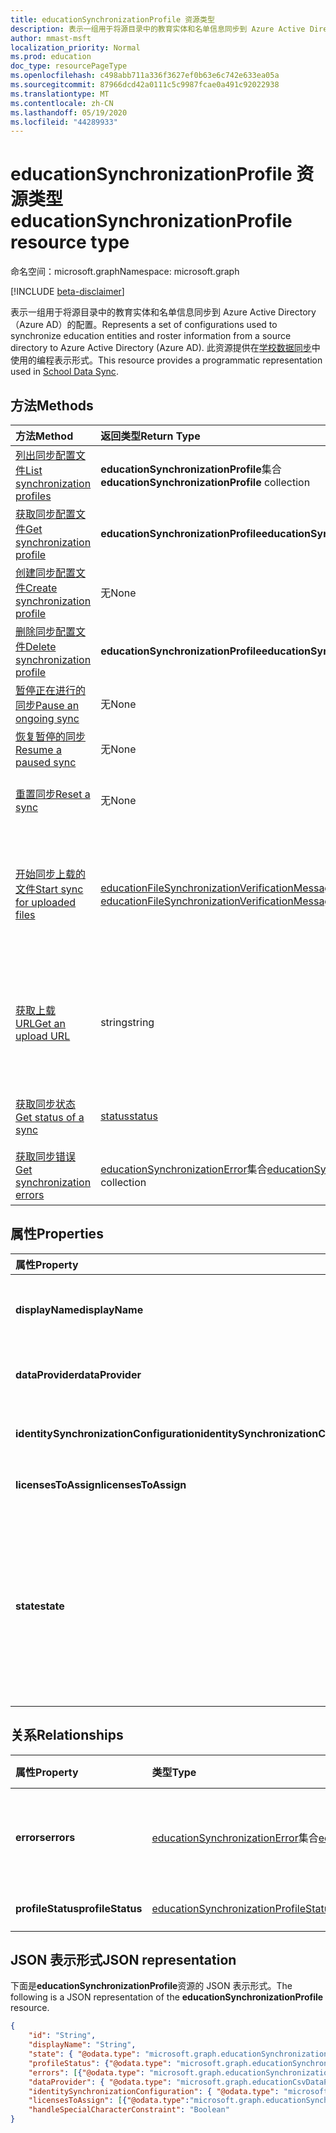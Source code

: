 ```yaml
---
title: educationSynchronizationProfile 资源类型
description: 表示一组用于将源目录中的教育实体和名单信息同步到 Azure Active Directory （Azure AD）的配置。 此资源提供在学校数据同步中使用的编程表示形式。
author: mmast-msft
localization_priority: Normal
ms.prod: education
doc_type: resourcePageType
ms.openlocfilehash: c498abb711a336f3627ef0b63e6c742e633ea05a
ms.sourcegitcommit: 87966dcd42a0111c5c9987fcae0a491c92022938
ms.translationtype: MT
ms.contentlocale: zh-CN
ms.lasthandoff: 05/19/2020
ms.locfileid: "44289933"
---
```

# <a name="educationsynchronizationprofile-resource-type"></a><span data-ttu-id="57aab-104">educationSynchronizationProfile 资源类型</span><span class="sxs-lookup"><span data-stu-id="57aab-104">educationSynchronizationProfile resource type</span></span>

<span data-ttu-id="57aab-105">命名空间：microsoft.graph</span><span class="sxs-lookup"><span data-stu-id="57aab-105">Namespace: microsoft.graph</span></span>

[!INCLUDE [beta-disclaimer](../../includes/beta-disclaimer.md)]

<span data-ttu-id="57aab-106">表示一组用于将源目录中的教育实体和名单信息同步到 Azure Active Directory （Azure AD）的配置。</span><span class="sxs-lookup"><span data-stu-id="57aab-106">Represents a set of configurations used to synchronize education entities and roster information from a source directory to Azure Active Directory (Azure AD).</span></span> <span data-ttu-id="57aab-107">此资源提供在[学校数据同步](https://sds.microsoft.com)中使用的编程表示形式。</span><span class="sxs-lookup"><span data-stu-id="57aab-107">This resource provides a programmatic representation used in [School Data Sync](https://sds.microsoft.com).</span></span>

## <a name="methods"></a><span data-ttu-id="57aab-108">方法</span><span class="sxs-lookup"><span data-stu-id="57aab-108">Methods</span></span>

| <span data-ttu-id="57aab-109">方法</span><span class="sxs-lookup"><span data-stu-id="57aab-109">Method</span></span> | <span data-ttu-id="57aab-110">返回类型</span><span class="sxs-lookup"><span data-stu-id="57aab-110">Return Type</span></span> | <span data-ttu-id="57aab-111">说明</span><span class="sxs-lookup"><span data-stu-id="57aab-111">Description</span></span> |
|:-|:-|:-|
| [<span data-ttu-id="57aab-112">列出同步配置文件</span><span class="sxs-lookup"><span data-stu-id="57aab-112">List synchronization profiles</span></span>](../api/educationsynchronizationprofile-list.md) | <span data-ttu-id="57aab-113">**educationSynchronizationProfile**集合</span><span class="sxs-lookup"><span data-stu-id="57aab-113">**educationSynchronizationProfile** collection</span></span> | <span data-ttu-id="57aab-114">获取租户中所有同步配置文件的列表。</span><span class="sxs-lookup"><span data-stu-id="57aab-114">Get a list of all the synchronization profiles in the tenant.</span></span> |
| [<span data-ttu-id="57aab-115">获取同步配置文件</span><span class="sxs-lookup"><span data-stu-id="57aab-115">Get synchronization profile</span></span>](../api/educationsynchronizationprofile-get.md) | <span data-ttu-id="57aab-116">**educationSynchronizationProfile**</span><span class="sxs-lookup"><span data-stu-id="57aab-116">**educationSynchronizationProfile**</span></span> | <span data-ttu-id="57aab-117">在给定配置文件标识符的情况检索特定配置文件。</span><span class="sxs-lookup"><span data-stu-id="57aab-117">Retrieve a specific profile given the profile identifier.</span></span> |
| [<span data-ttu-id="57aab-118">创建同步配置文件</span><span class="sxs-lookup"><span data-stu-id="57aab-118">Create synchronization profile</span></span>](../api/educationsynchronizationprofile-post.md) | <span data-ttu-id="57aab-119">无</span><span class="sxs-lookup"><span data-stu-id="57aab-119">None</span></span> | <span data-ttu-id="57aab-120">创建新的同步配置文件。</span><span class="sxs-lookup"><span data-stu-id="57aab-120">Create a new synchronization profile.</span></span> |
| [<span data-ttu-id="57aab-121">删除同步配置文件</span><span class="sxs-lookup"><span data-stu-id="57aab-121">Delete synchronization profile</span></span>](../api/educationsynchronizationprofile-delete.md) | <span data-ttu-id="57aab-122">**educationSynchronizationProfile**</span><span class="sxs-lookup"><span data-stu-id="57aab-122">**educationSynchronizationProfile**</span></span> | <span data-ttu-id="57aab-123">在给定配置文件标识符的情况删除特定配置文件。</span><span class="sxs-lookup"><span data-stu-id="57aab-123">Delete a specific profile given the profile identifier.</span></span> |
| [<span data-ttu-id="57aab-124">暂停正在进行的同步</span><span class="sxs-lookup"><span data-stu-id="57aab-124">Pause an ongoing sync</span></span>](../api/educationsynchronizationprofile-pause.md) | <span data-ttu-id="57aab-125">无</span><span class="sxs-lookup"><span data-stu-id="57aab-125">None</span></span> | <span data-ttu-id="57aab-126">暂停正在进行的同步。</span><span class="sxs-lookup"><span data-stu-id="57aab-126">Pause an ongoing synchronization.</span></span> |
| [<span data-ttu-id="57aab-127">恢复暂停的同步</span><span class="sxs-lookup"><span data-stu-id="57aab-127">Resume a paused sync</span></span>](../api/educationsynchronizationprofile-resume.md) | <span data-ttu-id="57aab-128">无</span><span class="sxs-lookup"><span data-stu-id="57aab-128">None</span></span> | <span data-ttu-id="57aab-129">恢复暂停的同步。</span><span class="sxs-lookup"><span data-stu-id="57aab-129">Resume a paused synchronization.</span></span> |
| [<span data-ttu-id="57aab-130">重置同步</span><span class="sxs-lookup"><span data-stu-id="57aab-130">Reset a sync</span></span>](../api/educationsynchronizationprofile-reset.md) | <span data-ttu-id="57aab-131">无</span><span class="sxs-lookup"><span data-stu-id="57aab-131">None</span></span> | <span data-ttu-id="57aab-132">重置配置文件的状态并重新启动同步。</span><span class="sxs-lookup"><span data-stu-id="57aab-132">Reset the state of the profile and restart synchronization.</span></span> |
| [<span data-ttu-id="57aab-133">开始同步上载的文件</span><span class="sxs-lookup"><span data-stu-id="57aab-133">Start sync for uploaded files</span></span>](../api/educationsynchronizationprofile-start.md) | <span data-ttu-id="57aab-134">[educationFileSynchronizationVerificationMessage](educationfilesynchronizationverificationmessage.md)集合</span><span class="sxs-lookup"><span data-stu-id="57aab-134">[educationFileSynchronizationVerificationMessage](educationfilesynchronizationverificationmessage.md) collection</span></span>| <span data-ttu-id="57aab-135">验证上载的源文件并启动同步。</span><span class="sxs-lookup"><span data-stu-id="57aab-135">Verify the uploaded source files and start synchronization.</span></span> <span data-ttu-id="57aab-136">仅在数据提供程序为[educationCsvDataProvider](educationcsvdataprovider.md)时适用。</span><span class="sxs-lookup"><span data-stu-id="57aab-136">Applies only when the data provider is [educationCsvDataProvider](educationcsvdataprovider.md).</span></span> |
| [<span data-ttu-id="57aab-137">获取上载 URL</span><span class="sxs-lookup"><span data-stu-id="57aab-137">Get an upload URL</span></span>](../api/educationsynchronizationprofile-uploadurl.md) | <span data-ttu-id="57aab-138">string</span><span class="sxs-lookup"><span data-stu-id="57aab-138">string</span></span> | <span data-ttu-id="57aab-139">返回短生存期的 URL 以上载 CSV 数据文件。</span><span class="sxs-lookup"><span data-stu-id="57aab-139">Return the short-lived URL to upload CSV data files.</span></span> <span data-ttu-id="57aab-140">仅在数据提供程序为[educationCsvDataProvider](educationcsvdataprovider.md)时适用。</span><span class="sxs-lookup"><span data-stu-id="57aab-140">Applies only when the data provider is [educationCsvDataProvider](educationcsvdataprovider.md).</span></span> |
| [<span data-ttu-id="57aab-141">获取同步状态</span><span class="sxs-lookup"><span data-stu-id="57aab-141">Get status of a sync</span></span>](../api/educationsynchronizationprofilestatus-get.md) | [<span data-ttu-id="57aab-142">status</span><span class="sxs-lookup"><span data-stu-id="57aab-142">status</span></span>](educationsynchronizationprofilestatus.md) | <span data-ttu-id="57aab-143">返回特定同步配置文件的状态。</span><span class="sxs-lookup"><span data-stu-id="57aab-143">Return the status of a specific synchronization profile.</span></span> |
| [<span data-ttu-id="57aab-144">获取同步错误</span><span class="sxs-lookup"><span data-stu-id="57aab-144">Get synchronization errors</span></span>](../api/educationsynchronizationerrors-get.md) | <span data-ttu-id="57aab-145">[educationSynchronizationError](educationsynchronizationerror.md)集合</span><span class="sxs-lookup"><span data-stu-id="57aab-145">[educationSynchronizationError](educationsynchronizationerror.md) collection</span></span>| <span data-ttu-id="57aab-146">获取同步过程中生成的所有错误。</span><span class="sxs-lookup"><span data-stu-id="57aab-146">Get all the errors generated during synchronization.</span></span> |

## <a name="properties"></a><span data-ttu-id="57aab-147">属性</span><span class="sxs-lookup"><span data-stu-id="57aab-147">Properties</span></span>

| <span data-ttu-id="57aab-148">属性</span><span class="sxs-lookup"><span data-stu-id="57aab-148">Property</span></span> | <span data-ttu-id="57aab-149">类型</span><span class="sxs-lookup"><span data-stu-id="57aab-149">Type</span></span> | <span data-ttu-id="57aab-150">说明</span><span class="sxs-lookup"><span data-stu-id="57aab-150">Description</span></span> |
|:-|:-|:-|
| <span data-ttu-id="57aab-151">**displayName**</span><span class="sxs-lookup"><span data-stu-id="57aab-151">**displayName**</span></span> | <span data-ttu-id="57aab-152">string</span><span class="sxs-lookup"><span data-stu-id="57aab-152">string</span></span> |  <span data-ttu-id="57aab-153">用于同步标识的配置文件的名称。</span><span class="sxs-lookup"><span data-stu-id="57aab-153">Name of the configuration profile for syncing identities.</span></span>         |
| <span data-ttu-id="57aab-154">**dataProvider**</span><span class="sxs-lookup"><span data-stu-id="57aab-154">**dataProvider**</span></span> | [<span data-ttu-id="57aab-155">educationSynchronizationDataProvider</span><span class="sxs-lookup"><span data-stu-id="57aab-155">educationSynchronizationDataProvider</span></span>](educationsynchronizationdataprovider.md) |  <span data-ttu-id="57aab-156">用于配置文件的数据提供程序。</span><span class="sxs-lookup"><span data-stu-id="57aab-156">The data provider used for the profile.</span></span>         |
| <span data-ttu-id="57aab-157">**identitySynchronizationConfiguration**</span><span class="sxs-lookup"><span data-stu-id="57aab-157">**identitySynchronizationConfiguration**</span></span> | [<span data-ttu-id="57aab-158">educationIdentitySynchronizationConfiguration</span><span class="sxs-lookup"><span data-stu-id="57aab-158">educationIdentitySynchronizationConfiguration</span></span>](educationidentitysynchronizationconfiguration.md) | <span data-ttu-id="57aab-159">标识的[创建](educationidentitycreationconfiguration.md)或[匹配](educationidentitymatchingconfiguration.md)配置。</span><span class="sxs-lookup"><span data-stu-id="57aab-159">Identity [creation](educationidentitycreationconfiguration.md) or [matching](educationidentitymatchingconfiguration.md) configuration .</span></span>        |
| <span data-ttu-id="57aab-160">**licensesToAssign**</span><span class="sxs-lookup"><span data-stu-id="57aab-160">**licensesToAssign**</span></span> | <span data-ttu-id="57aab-161">[educationSynchronizationLicenseAssignment](educationsynchronizationlicenseassignment.md)集合</span><span class="sxs-lookup"><span data-stu-id="57aab-161">[educationSynchronizationLicenseAssignment](educationsynchronizationlicenseassignment.md) collection</span></span>|  <span data-ttu-id="57aab-162">许可证安装程序配置。</span><span class="sxs-lookup"><span data-stu-id="57aab-162">License setup configuration.</span></span>        |
| <span data-ttu-id="57aab-163">**state**</span><span class="sxs-lookup"><span data-stu-id="57aab-163">**state**</span></span> | <span data-ttu-id="57aab-164">educationSynchronizationProfileState</span><span class="sxs-lookup"><span data-stu-id="57aab-164">educationSynchronizationProfileState</span></span> |  <span data-ttu-id="57aab-165">配置文件的状态。</span><span class="sxs-lookup"><span data-stu-id="57aab-165">The state of the profile.</span></span> <span data-ttu-id="57aab-166">可取值为：`provisioning`、`provisioned`、`provisioningFailed`、`deleting`、`deletionFailed`。</span><span class="sxs-lookup"><span data-stu-id="57aab-166">Possible values are: `provisioning`, `provisioned`, `provisioningFailed`, `deleting`, `deletionFailed`.</span></span>          |

## <a name="relationships"></a><span data-ttu-id="57aab-167">关系</span><span class="sxs-lookup"><span data-stu-id="57aab-167">Relationships</span></span>

| <span data-ttu-id="57aab-168">属性</span><span class="sxs-lookup"><span data-stu-id="57aab-168">Property</span></span> | <span data-ttu-id="57aab-169">类型</span><span class="sxs-lookup"><span data-stu-id="57aab-169">Type</span></span> | <span data-ttu-id="57aab-170">说明</span><span class="sxs-lookup"><span data-stu-id="57aab-170">Description</span></span> |
|:-|:-|:-|
| <span data-ttu-id="57aab-171">**errors**</span><span class="sxs-lookup"><span data-stu-id="57aab-171">**errors**</span></span> | <span data-ttu-id="57aab-172">[educationSynchronizationError](educationsynchronizationerror.md)集合</span><span class="sxs-lookup"><span data-stu-id="57aab-172">[educationSynchronizationError](educationsynchronizationerror.md) collection</span></span>| <span data-ttu-id="57aab-173">与此同步配置文件关联的所有错误。</span><span class="sxs-lookup"><span data-stu-id="57aab-173">All errors associated with this synchronization profile.</span></span> |
| <span data-ttu-id="57aab-174">**profileStatus**</span><span class="sxs-lookup"><span data-stu-id="57aab-174">**profileStatus**</span></span> | [<span data-ttu-id="57aab-175">educationSynchronizationProfileStatus</span><span class="sxs-lookup"><span data-stu-id="57aab-175">educationSynchronizationProfileStatus</span></span>](educationsynchronizationprofilestatus.md) | <span data-ttu-id="57aab-176">同步状态。</span><span class="sxs-lookup"><span data-stu-id="57aab-176">The synchronization status.</span></span> |

## <a name="json-representation"></a><span data-ttu-id="57aab-177">JSON 表示形式</span><span class="sxs-lookup"><span data-stu-id="57aab-177">JSON representation</span></span>
<span data-ttu-id="57aab-178">下面是**educationSynchronizationProfile**资源的 JSON 表示形式。</span><span class="sxs-lookup"><span data-stu-id="57aab-178">The following is a JSON representation of the **educationSynchronizationProfile** resource.</span></span>

<!-- {
  "blockType": "resource",
  "keyProperty": "id",
  "optionalProperties": [

  ],
  "baseType": "microsoft.graph.entity",
  "@odata.type": "microsoft.graph.educationSynchronizationProfile"
}-->

```json
{
    "id": "String",
    "displayName": "String",
    "state": { "@odata.type": "microsoft.graph.educationSynchronizationProfileState" },
    "profileStatus": {"@odata.type": "microsoft.graph.educationSynchronizationProfileStatus"},
    "errors": [{"@odata.type": "microsoft.graph.educationSynchronizationProfileStatus" }],
    "dataProvider": { "@odata.type": "microsoft.graph.educationCsvDataProvider" },
    "identitySynchronizationConfiguration": { "@odata.type": "microsoft.graph.educationIdentitySynchronizationConfiguration" },
    "licensesToAssign": [{"@odata.type":"microsoft.graph.educationSynchronizationLicenseAssignment"}],
    "handleSpecialCharacterConstraint": "Boolean"
}
```

<!-- uuid: 16cd6b66-4b1a-43a1-adaf-3a886856ed98
2020-05-06 14:57:30 UTC -->
<!-- {
  "type": "#page.annotation",
  "description": "educationSynchronizationProfile resource",
  "keywords": "",
  "section": "documentation",
  "tocPath": "",
  "suppressions": [
      "Error: microsoft.graph.educationSynchronizationProfile/dataProvider:\r\n      Referenced type microsoft.graph.educationSynchronizationDataProvider is not defined in the doc set! Potential suggestion: UNKNOWN"
  ]
}-->